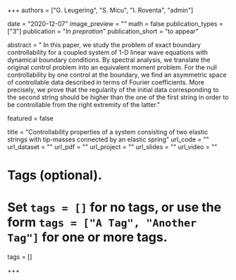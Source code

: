 +++
authors = ["G. Leugering",  "S. Micu", "I. Roventa", "admin"]

date = "2020-12-07"
image_preview = ""
math = false
publication_types = ["3"]
publication = "*In prepration*"
publication_short = "to appear"


abstract = " In this paper, we study the problem of exact boundary controllability for a coupled system of 1-D linear wave equations with dynamical boundary conditions. By spectral analysis, we translate the original control problem into an equivalent moment problem. For the null controllability by one control at the boundary, we find an asymmetric space of controllable data described in terms of Fourier coefficients. More precisely, we prove that the regularity of the initial data corresponding to the second string should be higher than the one of the first string in order to be controllable from the right extremity of the latter."


featured = false

title =  "Controllability properties of a system consisting of two elastic strings with tip-masses connected by an elastic spring"
url_code = ""
url_dataset = ""
url_pdf = ""
url_project = ""
url_slides = ""
url_video = ""

# Tags (optional).
#   Set `tags = []` for no tags, or use the form `tags = ["A Tag", "Another Tag"]` for one or more tags.
tags = []


+++
